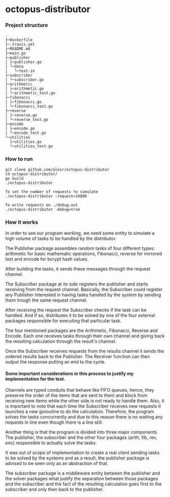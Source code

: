 # octopus-distributor

### Project structure
```
.
├─Dockerfile
├─.travis.yml
├─README.md
├─main.go
├─publisher
| ├─publisher.go
| └─data
|   └─text.in
├─subscriber
| └─subscriber.go
├─arithmetic
| ├─arithmetic.go
| └─arithmetic_test.go
├─fibonacci
| ├─fibonacci.go
| └─fibonacci_test.go
├─reverse
| ├─reverse.go
| └─reverse_test.go
├─encode
| ├─encode.go
| └─encode_test.go
└─utilities
  ├─utilities.go
  └─utilities_test.go
```

### How to run

```
git clone github.com/alesr/octopus-distributor
cd octopus-distributor/
go build
./octopus-distributor
```
```
To set the number of requests to simulate
./octopus-distributor -request=10000

To write requests on ./debug.out
./octopus-distributor -debug=true
```


### How it works

In order to see our program working, we need some entity to simulate a high volume of tasks to be handled by the distributor.

The Publisher package assembles random tasks of four different types: arithmetic for basic mathematic operations, Fibonacci, reverse for mirrored text and encode for bcrypt hash values.

After building the tasks, it sends these messages through the request channel.

The Subscriber package at its side registers the publisher and starts receiving from the request channel. Basically, the Subscriber could register any Publisher interested in having tasks handled by the system by sending them trough the same request channel.

After receiving the request the Subscriber checks if the task can be handled. And if so, distributes it to be solved by one of the four external packages responsible for executing that particular task.

The four mentioned packages are the Arithmetic, Fibonacci, Reverse and Encode. Each one receives tasks through their own channel and giving back the resulting calculation through the result's channel.

Once the Subscriber receives requests from the results channel it sends the ordered results back to the Publisher. The Receiver function can then output the response putting an end to the cycle.

#### Some important considerations in this process to justify my implementation for the test.

Channels are typed conduits that behave like FIFO queues, hence, they preserve the order of the items that are sent to them and block from receiving new items while the other side is not ready to handle them. Also, it is important to note that each time the Subscriber receives new requests it launches a new goroutine to do the calculation. Therefore, the program solves the tasks concurrently and due to this reason there is no waiting any requests in line even though there is a line still.

Another thing is that the program is divided into three major components. The publisher, the subscriber and the other four packages (arith, fib, rev, enc) responsible to actually solve the tasks.

It was out of scope of implementation to create a real client sending tasks to be solved by the systems and as a result, the publisher package is advised to be seen only as an abstraction of that.

The subscriber package is a middleware entity between the publisher and the solver packages what justify the separation between those packages and the subscriber and the fact of the resulting calculation goes first to the subscriber and only then back to the publisher.
